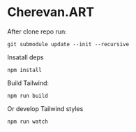 # Cherevan.ART

After clone repo run:
```
git submodule update --init --recursive
```
Insatall deps
```
npm install
```
Build Tailwind:
```
npm run build
```
Or develop Tailwind styles
```
npm run watch
```